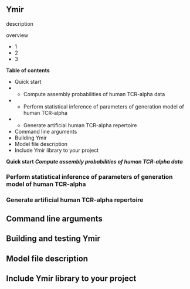 Ymir
--

description

overview
- 1
- 2
- 3


**Table of contents**
- Quick start
- - Compute assembly probabilities of human TCR-alpha data
- - Perform statistical inference of parameters of generation model of human TCR-alpha
- - Generate artificial human TCR-alpha repertoire
- Command line arguments
- Building Ymir
- Model file description
- Include Ymir library to your project


**Quick start**
***Compute assembly probabilities of human TCR-alpha data***


### Perform statistical inference of parameters of generation model of human TCR-alpha


### Generate artificial human TCR-alpha repertoire


## Command line arguments


## Building and testing Ymir


## Model file description


## Include Ymir library to your project

